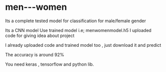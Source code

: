 # men---women
Its a complete tested model for classification for male/female gender

Its a CNN model
Use trained model i.e; menwomenmodel.h5
I uploaded code for giving idea about project


I already uploaded code and trained model too , just download it and predict


The accuracy is around 92%


You need keras , tensorflow and python lib.
